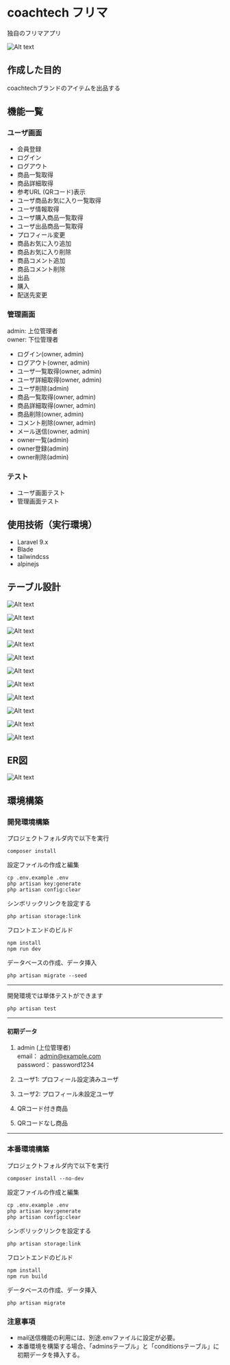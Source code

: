 # coachtech フリマ
独自のフリマアプリ

![Alt text](storage/image/home.png)
## 作成した目的
coachtechブランドのアイテムを出品する

## 機能一覧
### ユーザ画面
- 会員登録
- ログイン
- ログアウト
- 商品一覧取得
- 商品詳細取得
- 参考URL (QRコード)表示
- ユーザ商品お気に入り一覧取得
- ユーザ情報取得
- ユーザ購入商品一覧取得
- ユーザ出品商品一覧取得
- プロフィール変更
- 商品お気に入り追加
- 商品お気に入り削除
- 商品コメント追加
- 商品コメント削除
- 出品
- 購入
- 配送先変更

### 管理画面
admin: 上位管理者  
owner: 下位管理者
- ログイン(owner, admin)
- ログアウト(owner, admin)
- ユーザ一覧取得(owner, admin)
- ユーザ詳細取得(owner, admin)
- ユーザ削除(admin)
- 商品一覧取得(owner, admin)
- 商品詳細取得(owner, admin)
- 商品削除(owner, admin)
- コメント削除(owner, admin)
- メール送信(owner, admin)
- owner一覧(admin)
- owner登録(admin)
- owner削除(admin)

### テスト
- ユーザ画面テスト
- 管理画面テスト

## 使用技術（実行環境）
- Laravel 9.x
- Blade
- tailwindcss
- alpinejs

## テーブル設計
![Alt text](storage/image/usersTable.png)

![Alt text](storage/image/profilesTable.png)

![Alt text](storage/image/itemsTable.png)

![Alt text](storage/image/likesTable.png)

![Alt text](storage/image/commentsTable.png)

![Alt text](storage/image/sold_itemTable.png)

![Alt text](storage/image/conditionsTable.png)

![Alt text](storage/image/categoriesTable.png)

![Alt text](storage/image/category_itemTable.png)

![Alt text](storage/image/ownersTable.png)

![Alt text](storage/image/adminsTable.png)

## ER図
![Alt text](storage/image/ER_figure.drawio.png)

## 環境構築
### 開発環境構築
プロジェクトフォルダ内で以下を実行
```
composer install
```
設定ファイルの作成と編集
```
cp .env.example .env
php artisan key:generate
php artisan config:clear
```
シンボリックリンクを設定する
```
php artisan storage:link
```
フロントエンドのビルド
```
npm install
npm run dev
```
データベースの作成、データ挿入
```
php artisan migrate --seed
```
***
開発環境では単体テストができます
```
php artisan test
```
***
#### 初期データ
1. admin (上位管理者)  
email： admin@example.com  
password： password1234

2. ユーザ1: プロフィール設定済みユーザ
3. ユーザ2: プロフィール未設定ユーザ
4. QRコード付き商品
5. QRコードなし商品
***

### 本番環境構築
プロジェクトフォルダ内で以下を実行
```
composer install --no-dev
```
設定ファイルの作成と編集
```
cp .env.example .env
php artisan key:generate
php artisan config:clear
```
シンボリックリンクを設定する
```
php artisan storage:link
```
フロントエンドのビルド
```
npm install
npm run build
```
データベースの作成、データ挿入
```
php artisan migrate
```

### 注意事項
- mail送信機能の利用には、別途.envファイルに設定が必要。
- 本番環境を構築する場合、「adminsテーブル」と「conditionsテーブル」に初期データを挿入する。